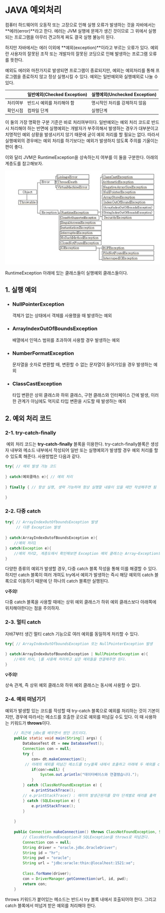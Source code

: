 # JAVA 예외처리

컴퓨터 하드웨어의 오동작 또는 고장으로 인해 실행 오류가 발생하는 것을 자바에서는 **에러(error)**라고 한다. 에러는 JVM 실행에 문제가 생긴 것이므로 그 위에서 실행되는 프로그램을 아무리 견고하게 짜도 결국 실행 불능이 된다. 

하지만 자바에서는 에러 이외에 **예외(exception)**이라고 부르는 오류가 있다. 예외란 사용자의 잘못된 조작 또는 개발자의 잘못된 코딩으로 인해 발생하는 프로그램 오류를 뜻한다. 

예외도 에러와 마찬가지로 발생되면 프로그램이 종료되지만, 예외는 예외처리를 통해 프로그램을 종료하지 않고 정상 실행시킬 수 있다. 예외는 일반예외와 실행예외로 나눌 수 있다.

|      | 일반예외(Checked Exception) | 실행예외(Unchecked Exception) |
| ---- | ----------------------- | ------------------------- |
| 처리여부 | 반드시 예외를 처리해야 함          | 명시적인 처리를 강제하지 않음          |
| 확인시점 | 컴파일 단계                  | 실행단계                      |

 이 둘의 가장 명확한 구분 기준은 바로 처리여부이다. 일반예외는 예외 처리 코드로 반드시 처리해야 하는 반면에 실행예외는 개발자가 부주의해서 발생하는 경우가 대부분이고 치명적인 예외 상황을 발생시키지 않기 때문에 굳이 예외 처리를 할 필요는 없다. 따라서 실행예외의 경우에는 예외 처리를 하기보다는 예외가 발생하지 않도록 주의를 기울이는 편이 좋다.

이와 달리 JVM은 RuntimeException을 상속하는지 여부를 이 둘을 구분한다. 아래의 계층도를 참고해보자.

![계층도](./md-images/계층도.jpg)    

RuntimeException 아래에 있는 클래스들이 실행예외 클래스들이다.

## 1. 실행 예외

- ### NullPointerException
  
  객체가 없는 상태에서 객체를 사용했을 때 발생하는 예외

- ### ArrayIndexOutOfBoundsException
  
  배열에서 인덱스 범위를 초과하여 사용할 경우 발생하는 예외

- ### NumberFormatException
  
  문자열을 숫자로 변환할 때, 변환할 수 없는 문자열이 들어가있을 경우 발생하는 예외

- ### ClassCastException
  
  타입 변환은 상위 클래스와 하위 클래스, 구현 클래스와 인터페이스 간에 발생, 이러한 관계가 아님에도 억지로 타입 변환을 시도할 때 발생하는 예외

## 2. 예외 처리 코드

### 2-1. try-catch-finally

​    예외 처리 코드는 **try-catch-finally** 블록을 이용한다. try-catch-finally블록은 생성자 내부와 메소드 내부에서 작성되어 일반 또는 실행예외가 발생할 경우 예외 처리를 할 수 있도록 해준다. 사용방법은 다음과 같다.

```java
try{ // 예외 발생 가능 코드

} catch(예외클래스 e){ // 예외 처리

} finally { // 항상 실행, 생략 가능하며 항상 실행할 내용이 있을 때만 작성해주면 됨

}
```

### 2-2. 다중 catch

```java
try{ // ArrayIndexOutOfboundsException 발생
     // 다른 Exception 발생

} catch(ArrayIndexOutofBoundsException e){ 
    //예외 처리1
} catch(Exception e){
    //예외 처리2, 계층도에서 확인해보면 Exception 예외 클래스는 Array~Exception보다 상위 클래스이다. 따라서 아래쪽에 작성되어야 한다.
}
```

다양한 종류의 예외가 발생할 경우, 다중 catch 블록 작성을 통해 이를 해결할 수 있다. 하지만 catch 블록이 여러 개여도 try에서 예외가 발생하는 즉시 해당 예외의 catch 블록으로 이동하기 때문에 단 하나의 catch 블록만 실행된다.

**:bulb:주의!**

다중 catch 블록을 사용할 때에는 상위 예외 클래스가 하위 예외 클래스보다 아래쪽에 위치해야한다는 점을 주의하자.

### 2-3. 멀티 catch

자바7부터 생긴 멀티 catch 기능으로 여러 예외를 동일하게 처리할 수 있다.

```java
try{ // ArrayIndexOutOfboundsException 또는 NullPointerException 발생

} catch(ArrayIndexOutofBoundsException | NullPointerException e){ 
    //예외 처리, |를 사용해 처리하고 싶은 예외들을 연결해주면 된다.
}
```

**:bulb:주의!**

상속 관계, 즉 상위 예외 클래스와 하위 예외 클래스는 동시에 사용할 수 없다.

### 2-4. 예외 떠넘기기

예외가 발생할 있는 코드를 작성할 때 try-catch 블록으로 예외를 처리하는 것이 기본이지만, 경우에 따라서는 메소드를 호출한 곳으로 예외를 떠넘길 수도 있다. 이 때 사용하는 키워드가 **throws**이다.

```java
    // 최근에 jdbc를 배우면서 썼던 코드이다.
    public static void main(String[] args) {
        DatabaseTest dt = new DatabaseTest();
        Connection con = null;
        try {
            con= dt.makeConnection();
         // 아래의 예외를 떠넘긴 메소드를 try블록 내에서 호출하고 아래에 두 예외를 catch 블록으로 예외처리했다.
            if(con!=null) {
                System.out.println("데이터베이스와 연결됐습니다.");
            }
        } catch (ClassNotFoundException e) {
            e.printStackTrace();
        // e.printStackTrace() : 에러의 발생근원지를 찾아 단계별로 에러를 출력
        } catch (SQLException e) {
            e.printStackTrace();
        }

    }

    public Connection makeConnection() throws ClassNotFoundException, SQLException {
        // ClassNotFoundException과 SQLException을 throws로 떠넘겼다.
        Connection con = null;
        String driver = "oracle.jdbc.OracleDriver";
        String id = "hr";
        String pwd = "oracle";
        String url = "jdbc:oracle:thin:@localhost:1521:xe";

        Class.forName(driver);
        con = DriverManager.getConnection(url, id, pwd);
        return con;
    }
```

throws 키워드가 붙어있는 메소드는 반드시 try 블록 내에서 호출되어야 한다. 그리고 catch 블록에서 떠넘겨 받은 예외를 처리해야 한다. 
